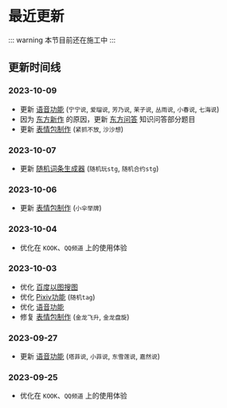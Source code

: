 # 最近更新

::: warning
本节目前还在施工中
:::

## 更新时间线

### 2023-10-09

- 更新 [语音功能](../function/play/voice.md) (`宁宁说`, `爱瑠说`, `芳乃说`, `茉子说`, `丛雨说`, `小春说`, `七海说`)
- 因为 [东方新作](https://thwiki.cc/%E4%B8%9C%E6%96%B9%E5%85%BD%E7%8E%8B%E5%9B%AD) 的原因，更新 [东方问答](../function/touhou/touhou_quiz.md) 知识问答部分题目
- 更新 [表情包制作](../function/img/img_meme.md) (`紧抓不放`, `沙沙想`)

### 2023-10-07

- 更新 [随机词条生成器](../function/play/random.md) (`随机玩stg`, `随机合约stg`)

### 2023-10-06

- 更新 [表情包制作](../function/img/img_meme.md) (`小伞举牌`)

### 2023-10-04

- 优化在 `KOOK`、`QQ频道` 上的使用体验

### 2023-10-03

- 优化 [百度以图搜图](../function/img/img_search.md#百度以图搜图)
- 优化 [Pixiv功能](../function/img/pixiv_plugin.md#随机tag) (`随机tag`)
- 优化 [语音功能](../function/play/voice.md)
- 修复 [表情包制作](../function/img/img_meme.md) (`金龙飞升`, `金龙盘旋`)

### 2023-09-27

- 更新 [语音功能](../function/play/voice.md) (`塔菲说`, `小菲说`, `东雪莲说`, `嘉然说`)

### 2023-09-25

- 优化在 `KOOK`、`QQ频道` 上的使用体验
